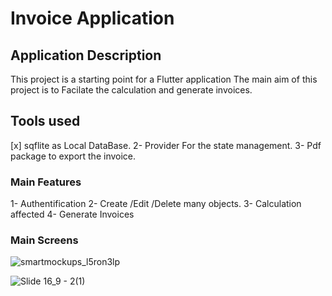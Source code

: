 # Invoice Application


## Application Description

This project is a starting point for a Flutter application 
The main aim of this project is to Facilate the calculation and generate invoices.

## Tools used

[x] sqflite as Local DataBase.
2- Provider For the state management.
3- Pdf package to export the invoice.

### Main Features

1- Authentification
2- Create /Edit /Delete many objects.
3- Calculation affected
4- Generate Invoices


### Main Screens

![smartmockups_l5ron3lp](https://user-images.githubusercontent.com/87647184/179603112-6486a329-6f7d-4b67-9e02-03cde46e901f.jpg)

![Slide 16_9 - 2(1)](https://user-images.githubusercontent.com/87647184/182099991-de00f4e6-190d-4b00-b2db-d7cbae7dbec2.png)


